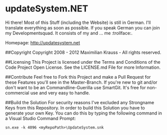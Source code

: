 updateSystem.NET
=======

Hi there! Most of this Stuff (including the Website) is still in German. I'll translate everything as soon as possible. If you speak German you can join my Developmentsquad. It consists of my and ... me :trollface:.

Homepage: http://updatesystem.net

##Copyright
Copyright 2008 - 2012 Maximilian Krauss - All rights reserved.

##Licensing
This Project is licensed under the Terms and Conditions of the Code Project Open License. See the LICENSE.md File for more Information.

##Contribute
Feel free to Fork this Project and make a Pull Request for these Features you'll see in the Master-Branch.
If you're new to git and/or don't want to be an Commandline-Guerilla use SmartGit. It's free for non-commercial use and very easy to handle.

##Build the Solution
For security reasons I've excluded any Strongname Keys from this Repository. In order to build this Solution you have to generate your own Key. You can do this by typing the following command in a Visual Studio Command Prompt:

    sn.exe -k 4096 <myRepoPath>\UpdateSystem.snk
